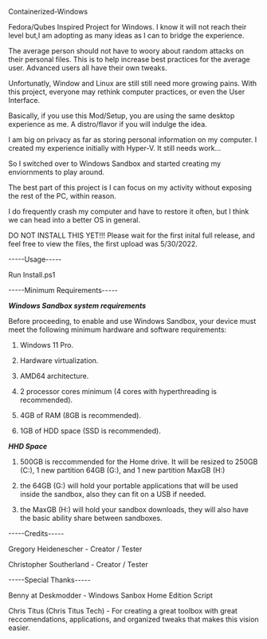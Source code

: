 Containerized-Windows

Fedora/Qubes Inspired Project for Windows. I know it will not reach their level but,I am adopting as many ideas as I can to bridge the experience. 

The average person should not have to woory about random attacks on their personal files. This is to help increase best practices for the average user. Advanced users all have their own tweaks.

Unfortunatly, Window and Linux are still still need more growing pains.  With this project, everyone may rethink computer practices, or even the User Interface.

Basically, if you use this Mod/Setup, you are using the same desktop experience as me. A distro/flavor if you will indulge the idea.  

I am big on privacy as far as storing personal information on my computer.  I created my experience initially with Hyper-V.  It still needs work... 

So I switched over to Windows Sandbox and started creating my enviornments to play around. 

The best part of this project is I can focus on my activity without exposing the rest of the PC, within reason.

I do frequently crash my computer and have to restore it often, but I think we can head into a better OS in general.

DO NOT INSTALL THIS YET!!! Please wait for the first inital full release, and feel free to view the files, the first upload was 5/30/2022.

-----Usage-----

Run Install.ps1

-----Minimum Requirements-----

***Windows Sandbox system requirements***

Before proceeding, to enable and use Windows Sandbox, your device must meet the following minimum hardware and software requirements:

1. Windows 11 Pro.

2. Hardware virtualization.

3. AMD64 architecture.

4. 2 processor cores minimum (4 cores with hyperthreading is recommended).

5. 4GB of RAM (8GB is recommended).

6. 1GB of HDD space (SSD is recommended).

***HHD Space***

1. 500GB is reccommended for the Home drive. It will be resized to 250GB (C:\), 1 new partition 64GB (G:\), and 1 new partition MaxGB (H:\)

2. the 64GB (G:\) will hold your portable applications that will be used inside the sandbox, also they can fit on a USB if needed. 

3. the MaxGB (H:\) will hold your sandbox downloads, they will also have the basic ability share between sandboxes.

-----Credits-----

Gregory Heidenescher - Creator / Tester

Christopher Southerland - Creator / Tester

-----Special Thanks-----

Benny at Deskmodder - Windows Sanbox Home Edition Script

Chris Titus (Chris Titus Tech) - For creating a great toolbox with great reccomendations, applications, and organized tweaks that makes this vision easier.
